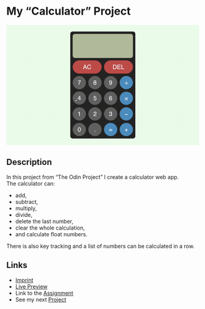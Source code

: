 # My “Calculator” Project
![preview gif](./media/prev.gif) 

## Description
In this project from “The Odin Project” I create a calculator web app. <br>
The calculator can:
- add,
- subtract,
- multiply,
- divide,
- delete the last number,
- clear the whole calculation,
- and calculate float numbers.

There is also key tracking and a list of numbers can be calculated in a row.

## Links
- [Imprint](https://tomsoerr.github.io/#/impressum)
- [Live Preview](https://tomsoerr.github.io/odin-calculator/)
- Link to the [Assignment](https://www.theodinproject.com/lessons/foundations-calculator)
- See my next [Project](https://github.com/TomSoerr/odin-sign-up-form)
